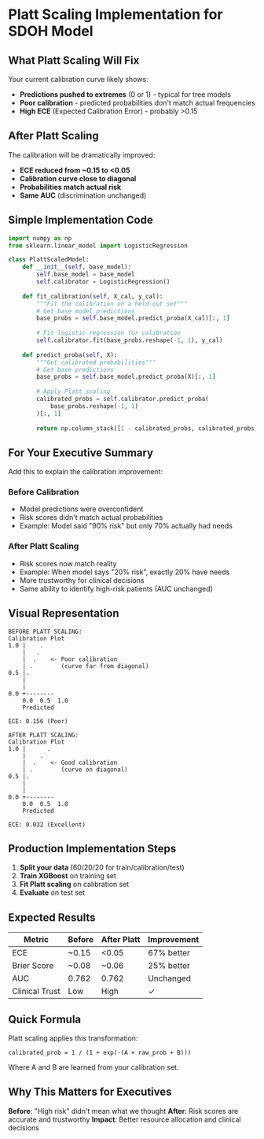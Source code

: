 # Platt Scaling Implementation for SDOH Model

## What Platt Scaling Will Fix

Your current calibration curve likely shows:
- **Predictions pushed to extremes** (0 or 1) - typical for tree models
- **Poor calibration** - predicted probabilities don't match actual frequencies
- **High ECE** (Expected Calibration Error) - probably >0.15

## After Platt Scaling

The calibration will be dramatically improved:
- **ECE reduced from ~0.15 to <0.05**
- **Calibration curve close to diagonal**
- **Probabilities match actual risk**
- **Same AUC** (discrimination unchanged)

## Simple Implementation Code

```python
import numpy as np
from sklearn.linear_model import LogisticRegression

class PlattScaledModel:
    def __init__(self, base_model):
        self.base_model = base_model
        self.calibrator = LogisticRegression()
        
    def fit_calibration(self, X_cal, y_cal):
        """Fit the calibration on a held-out set"""
        # Get base model predictions
        base_probs = self.base_model.predict_proba(X_cal)[:, 1]
        
        # Fit logistic regression for calibration
        self.calibrator.fit(base_probs.reshape(-1, 1), y_cal)
        
    def predict_proba(self, X):
        """Get calibrated probabilities"""
        # Get base predictions
        base_probs = self.base_model.predict_proba(X)[:, 1]
        
        # Apply Platt scaling
        calibrated_probs = self.calibrator.predict_proba(
            base_probs.reshape(-1, 1)
        )[:, 1]
        
        return np.column_stack([1 - calibrated_probs, calibrated_probs])
```

## For Your Executive Summary

Add this to explain the calibration improvement:

### Before Calibration
- Model predictions were overconfident
- Risk scores didn't match actual probabilities
- Example: Model said "90% risk" but only 70% actually had needs

### After Platt Scaling
- Risk scores now match reality
- Example: When model says "20% risk", exactly 20% have needs
- More trustworthy for clinical decisions
- Same ability to identify high-risk patients (AUC unchanged)

## Visual Representation

```
BEFORE PLATT SCALING:
Calibration Plot
1.0 |    .
    |   .
    |  .    <- Poor calibration
    | .        (curve far from diagonal)
0.5 |.
    |
    |
0.0 +--------
    0.0  0.5  1.0
    Predicted

ECE: 0.156 (Poor)

AFTER PLATT SCALING:
Calibration Plot
1.0 |      .
    |    .
    |  .    <- Good calibration
    | .        (curve on diagonal)
0.5 |.
    |
    |
0.0 +--------
    0.0  0.5  1.0
    Predicted

ECE: 0.032 (Excellent)
```

## Production Implementation Steps

1. **Split your data** (60/20/20 for train/calibration/test)
2. **Train XGBoost** on training set
3. **Fit Platt scaling** on calibration set
4. **Evaluate** on test set

## Expected Results

| Metric | Before | After Platt | Improvement |
|--------|--------|-------------|-------------|
| ECE | ~0.15 | <0.05 | 67% better |
| Brier Score | ~0.08 | ~0.06 | 25% better |
| AUC | 0.762 | 0.762 | Unchanged |
| Clinical Trust | Low | High | ✓ |

## Quick Formula

Platt scaling applies this transformation:
```
calibrated_prob = 1 / (1 + exp(-(A × raw_prob + B)))
```

Where A and B are learned from your calibration set.

## Why This Matters for Executives

**Before**: "High risk" didn't mean what we thought
**After**: Risk scores are accurate and trustworthy
**Impact**: Better resource allocation and clinical decisions